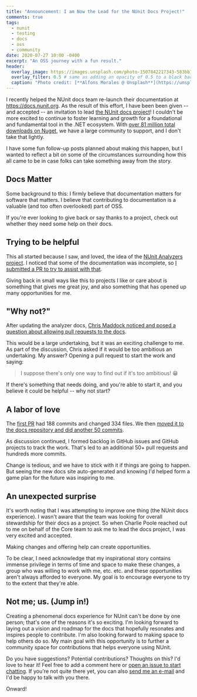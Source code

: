```yaml
---
title: "Announcement: I am Now the Lead for the NUnit Docs Project!"
comments: true
tags:
  - nunit
  - testing
  - docs
  - oss
  - community
date: 2020-07-27 10:00 -0400
excerpt: "An OSS journey with a fun result."
header:
  overlay_image: https://images.unsplash.com/photo-1507842217343-583bb7270b66?ixlib=rb-1.2.1&auto=format
  overlay_filter: 0.5 # same as adding an opacity of 0.5 to a black background
  caption: "Photo credit: [**Alfons Morales @ Unsplash**](https://unsplash.com/@alfonsmc10?utm_source=unsplash&utm_medium=referral&utm_content=creditCopyText)"
---
```

I recently helped the NUnit docs team re-launch their documentation at <https://docs.nunit.org>. As the result of this effort, I have been been given -- and accepted -- an invitation to lead [the NUnit docs project](https://github.com/nunit/docs)! I couldn't be more excited to continue to foster learning and growth for a foundational and fundamental tool in the .NET ecosystem. With [over 81 million total downloads on Nuget](https://www.nuget.org/packages/NUnit/), we have a large community to support, and I don't take that lightly.

I have some fun follow-up posts planned about making this happen, but I wanted to reflect a bit on some of the circumstances surrounding how this all came to be in case folks can take something away from the story.

## Docs Matter

Some background to this: I firmly believe that documentation matters for software that matters. I believe that contributing to documentation is a valuable (and too often overlooked) part of OSS.

If you're ever looking to give back or say thanks to a project, check out whether they need some help on their docs.

## Trying to be helpful

This all started because I saw, and loved, the idea of the [NUnit Analyzers project](https://github.com/nunit/nunit.analyzers). I noticed that some of the documentation was incomplete, so [I submitted a PR to try to assist with that](https://github.com/nunit/nunit.analyzers/pull/206).

Giving back in small ways like this to projects I like or care about is something that gives me great joy, and also something that has opened up many opportunities for me.

## "Why not?"

After updating the analyzer docs, [Chris Maddock noticed and posed a question about allowing pull requests to the docs](https://github.com/nunit/docs/issues/337).

This would be a large undertaking, but it was an exciting challenge to me. As part of the discussion, Chris asked if it would be too ambitious an undertaking. My answer? Opening a pull request to start the work and saying:

> I suppose there's only one way to find out if it's too ambitious! :grin:

If there's something that needs doing, and you're able to start it, and you believe it could be helpful -- why not start?

## A labor of love

The [first PR](https://github.com/nunit/nunit/pull/3527) had 188 commits and changed 334 files. We then [moved it to the docs repository and did another 50 commits](https://github.com/nunit/docs/pull/339).

As discussion continued, I formed backlog in GitHub issues and GitHub projects to track the work. That's led to an additional 50+ pull requests and hundreds more commits.

Change is tedious, and we have to stick with it if things are going to happen. But seeing the new docs site auto-generated and knowing I'd helped form a game plan for the future was inspiring to me.

## An unexpected surprise

It's worth noting that I was attempting to improve one thing (the NUnit docs experience). I wasn't aware that the team was looking for overall stewardship for their docs as a project. So when Charlie Poole reached out to me on behalf of the Core team to ask me to lead the docs project, I was very excited and accepted.

Making changes and offering help can create opportunities.

To be clear, I need acknowledge that my inspirational story contains immense privilege in terms of time and space to make these changes, a group who was willing to work with me, etc. etc. and these opportunities aren't always afforded to everyone. My goal is to encourage everyone to try to the extent that they're able.

## Not me; us. (Jump in!)

Creating a phenomenal docs experience for NUnit can't be done by one person; that's one of the reasons it's so exciting. I'm looking forward to laying out a vision and roadmap for the docs that hopefully resonates and inspires people to contribute. I'm also looking forward to making space to help others do so. My main goal with this opportunity is to further a community space for contributions that helps everyone using NUnit.

Do you have suggestions? Potential contributions? Thoughts on this? I'd love to hear it! Feel free to add a comment here or [open an issue to start chatting](https://github.com/nunit/docs/issues/new). If you're not quite there yet, you can also [send me an e-mail](mailto:SeanKilleen@gmail.com) and I'd be happy to talk with you there.

Onward!
